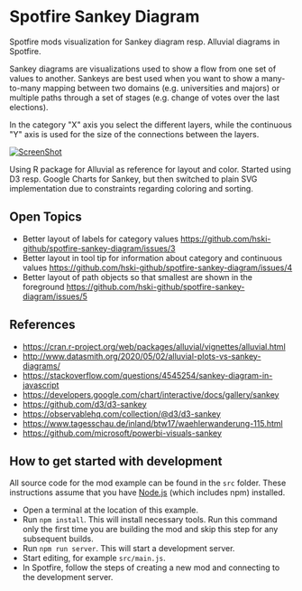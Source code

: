 # Spotfire Sankey Diagram

Spotfire mods visualization for Sankey diagram resp. Alluvial diagrams in Spotfire. 

Sankey diagrams are visualizations used to show a flow from one set of values to another. 
Sankeys are best used when you want to show a many-to-many mapping between two domains (e.g. universities and majors) or 
multiple paths through a set of stages (e.g. change of votes over the last elections).

In the category "X" axis you select the different layers, while the continuous "Y" axis is used for the size of the connections between the layers.   

[![ScreenShot](/screenshots/screen-recording-spotfire-sankey.gif?raw=true)](/screenshots/screen-recording-spotfire-sankey.gif?raw=true)

Using R package for Alluvial as reference for layout and color. Started using D3 resp. Google Charts for Sankey, but then switched to plain SVG implementation due to constraints regarding coloring and  sorting.
 

## Open Topics 
- Better layout of labels for category values https://github.com/hski-github/spotfire-sankey-diagram/issues/3
- Better layout in tool tip for information about category and continuous values https://github.com/hski-github/spotfire-sankey-diagram/issues/4
- Better layout of path objects so that smallest are shown in the foreground https://github.com/hski-github/spotfire-sankey-diagram/issues/5


## References
- https://cran.r-project.org/web/packages/alluvial/vignettes/alluvial.html
- http://www.datasmith.org/2020/05/02/alluvial-plots-vs-sankey-diagrams/
- https://stackoverflow.com/questions/4545254/sankey-diagram-in-javascript
- https://developers.google.com/chart/interactive/docs/gallery/sankey
- https://github.com/d3/d3-sankey
- https://observablehq.com/collection/@d3/d3-sankey
- https://www.tagesschau.de/inland/btw17/waehlerwanderung-115.html
- https://github.com/microsoft/powerbi-visuals-sankey


## How to get started with development 
All source code for the mod example can be found in the `src` folder. 
These instructions assume that you have [Node.js](https://nodejs.org/en/) (which includes npm) installed. 

- Open a terminal at the location of this example.
- Run `npm install`. This will install necessary tools. Run this command only the first time you are building the mod and skip this step for any subsequent builds.
- Run `npm run server`. This will start a development server.
- Start editing, for example `src/main.js`.
- In Spotfire, follow the steps of creating a new mod and connecting to the development server.
